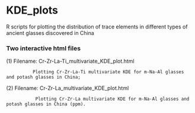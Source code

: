 # KDE_plots
 R scripts for plotting the distribution of trace elements in different types of ancient glasses discovered in China

### Two interactive html files
(1) Filename: Cr-Zr-La-Ti_multivariate_KDE_plot.html
              
              Plotting Cr-Zr-La-Ti multivariate KDE for m-Na-Al glasses and potash glasses in China; 


(2) Filename:  Cr-Zr-La_multivariate_KDE_plot.html
               
               Plotting Cr-Zr-La multivariate KDE for m-Na-Al glasses and potash glasses in China (ppm). 
